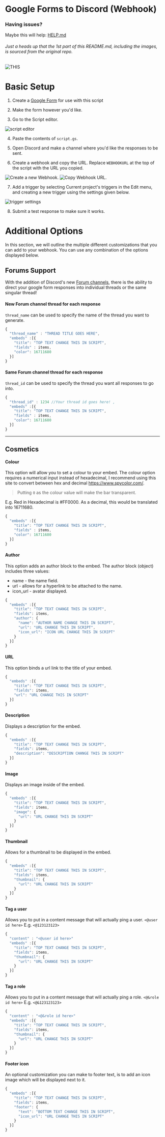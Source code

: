# Google Forms to Discord (Webhook)

### Having issues?
Maybe this will help: [HELP.md](https://github.com/Kelo/Google-Forms-to-Discord-Extended/blob/master/HELP.md)

###### Just a heads up that the 1st part of this README.md, including the images, is sourced from the original repo.

![THIS](https://pillow.s-ul.eu/6ev89Z6J)

# Basic Setup

1) Create a [Google Form](https://docs.google.com/forms/u/0/) for use with this script
2) Make the form however you'd like.

3) Go to the Script editor.

![script editor](https://pillow.s-ul.eu/iLfUuy9l.png)

4) Paste the contents of `script.gs`.

5) Open Discord and make a channel where you'd like the responses to be sent.
6) Create a webhook and copy the URL. Replace `WEBHOOKURL` at the top of the script with the URL you copied.

![Create a new Webhook.](https://pillow.s-ul.eu/9G6CaZ7P)
![Copy Webhook URL.](https://pillow.s-ul.eu/fcfrn7vt)

7) Add a trigger by selecting Current project's triggers in the Edit menu, and creating a new trigger using the settings given below.

![trigger settings](https://user-images.githubusercontent.com/44692189/58762106-1236f880-856e-11e9-9a97-e275ffea9d65.jpg)

8) Submit a test response to make sure it works.


# Additional Options

In this section, we will outline the multiple different customizations that you can add to your webhook. You can use any combination of the options displayed below.

## Forums Support
With the addition of Discord's new [Forum channels](https://discord.com/blog/forum-channels-space-for-organized-conversation), there is the ability to direct your google form responses into individual threads or the same singular thread!


#### New Forum channel thread for each response
`thread_name` can be used to specify the name of the thread you want to generate.

```javascript
{
  "thread_name" : "THREAD TITLE GOES HERE",
  "embeds" :[{
    "title": "TOP TEXT CHANGE THIS IN SCRIPT",
    "fields" : items,
    "color": 16711680
  }]
}

```

#### Same Forum channel thread for each response
`thread_id` can be used to specify the thread you want all responses to go into.

```javascript
{
  "thread_id" : 1234 //Your thread id goes here! ,
  "embeds" :[{
    "title": "TOP TEXT CHANGE THIS IN SCRIPT",
    "fields" : items,
    "color": 16711680
  }]
}

```
-----

## Cosmetics 
#### Colour
This option will allow you to set a colour to your embed. The colour option requires a numerical input instead of hexadecimal, I recommend using this site to convert between hex and decimal https://www.spycolor.com/.
> Putting `0` as the colour value will make the bar transparent.

E.g. Red in Hexadecimal is #FF0000. As a decimal, this would be translated into 16711680.
```javascript
{
  "embeds" :[{
    "title": "TOP TEXT CHANGE THIS IN SCRIPT",
    "fields" : items,
    "color": 16711680
  }]
}
```

#### Author
This option adds an author block to the embed. The author block (object) includes three values:
  * name - the name field.
  * url - allows for a hyperlink to be attached to the name.
  * icon_url - avatar displayed.
```javascript
{
  "embeds" :[{
    "title": "TOP TEXT CHANGE THIS IN SCRIPT",
    "fields": items,
    "author": {
      "name": "AUTHOR NAME CHANGE THIS IN SCRIPT",
      "url": "URL CHANGE THIS IN SCRIPT",
      "icon_url": "ICON URL CHANGE THIS IN SCRIPT"
    }
  }]
}
```

#### URL
This option binds a url link to the title of your embed.
```javascript
{
  "embeds" :[{
    "title": "TOP TEXT CHANGE THIS IN SCRIPT",
    "fields": items,
    "url": "URL CHANGE THIS IN SCRIPT"
  }]
}
```

#### Description
Displays a description for the embed.
```javascript
{
  "embeds" :[{
    "title": "TOP TEXT CHANGE THIS IN SCRIPT",
    "fields": items,
    "description": "DESCRIPTION CHANGE THIS IN SCRIPT"
  }]
}
```

#### Image
Displays an image inside of the embed.
```javascript
{
  "embeds" :[{
    "title": "TOP TEXT CHANGE THIS IN SCRIPT",
    "fields": items,
    "image": {
      "url": "URL CHANGE THIS IN SCRIPT"
    }
  }]
}
```

#### Thumbnail
Allows for a thumbnail to be displayed in the embed.
```javascript
{
  "embeds" :[{
    "title": "TOP TEXT CHANGE THIS IN SCRIPT",
    "fields": items,
    "thumbnail": {
      "url": "URL CHANGE THIS IN SCRIPT"
    }
  }]
}
```

#### Tag a user
Allows you to put in a content message that will actually ping a user. ```<@user id here>``` E.g. ```<@123123123>```
```javascript
{
  "content" : "<@user id here>"
  "embeds" :[{
    "title": "TOP TEXT CHANGE THIS IN SCRIPT",
    "fields": items,
    "thumbnail": {
      "url": "URL CHANGE THIS IN SCRIPT"
    }
  }]
}
```

#### Tag a role
Allows you to put in a content message that will actually ping a role. ```<@&role id here>``` E.g. ```<@&123123123>```
```javascript
{
  "content" : "<@&role id here>"
  "embeds" :[{
    "title": "TOP TEXT CHANGE THIS IN SCRIPT",
    "fields": items,
    "thumbnail": {
      "url": "URL CHANGE THIS IN SCRIPT"
    }
  }]
}
```

#### Footer icon
An optional customization you can make to footer text, is to add an icon image which will be displayed next to it.
```javascript
{
  "embeds" :[{
    "title": "TOP TEXT CHANGE THIS IN SCRIPT",
    "fields": items,
    "footer": {
      "text": "BOTTOM TEXT CHANGE THIS IN SCRIPT",
      "icon_url": "URL CHANGE THIS IN SCRIPT"
    }
  }]
}
```
